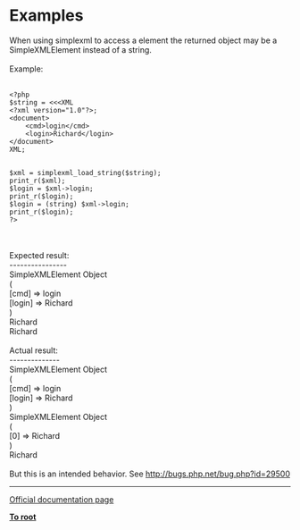 # Examples



When using simplexml to access a element the returned object may be a SimpleXMLElement instead of a string.<br><br>Example:<br><br>

```
<?php
$string = <<<XML
<?xml version="1.0"?>;
<document>
    <cmd>login</cmd>
    <login>Richard</login>
</document>
XML;
                                                                        
                                           
$xml = simplexml_load_string($string);
print_r($xml);
$login = $xml->login;
print_r($login);
$login = (string) $xml->login;
print_r($login);
?>
```
<br><br>Expected result:<br>----------------<br>SimpleXMLElement Object<br>(<br>    [cmd] =&gt; login<br>    [login] =&gt; Richard<br>)<br>Richard<br>Richard<br><br>Actual result:<br>--------------<br>SimpleXMLElement Object<br>(<br>    [cmd] =&gt; login<br>    [login] =&gt; Richard<br>)<br>SimpleXMLElement Object<br>(<br>    [0] =&gt; Richard<br>)<br>Richard<br><br>But this is an intended behavior. See http://bugs.php.net/bug.php?id=29500  

---

[Official documentation page](https://www.php.net/manual/en/simplexml.examples.php)

**[To root](/README.md)**